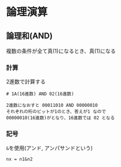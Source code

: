 # 論理演算

## 論理和(AND)
複数の条件が全て真(1)になるとき、真(1)になる

### 計算
2進数で計算する

```
# 1A(16進数) AND 02(16進数)

2進数になおすと 00011010 AND 00000010
それぞれの桁のビットが1のとき、答えが1 なので
00000010(16進数)がとなり、16進数では 02 となる
```

### 記号
`&`を使用(アンド, アンパサンドという)
```
nx = n1&n2
```

